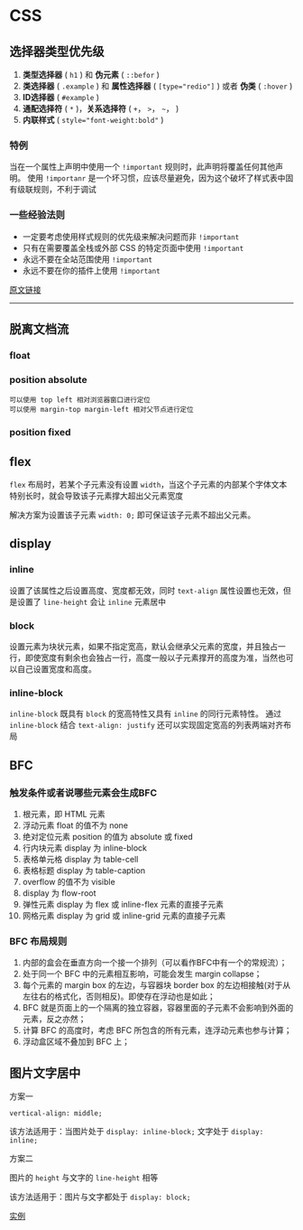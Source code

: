 # CSS

## 选择器类型优先级

1. **类型选择器** ( `h1` ) 和 **伪元素** ( `::befor` )
2. **类选择器** ( `.example` ) 和 **属性选择器** ( `[type="redio"]` ) 或者 **伪类** ( `:hover` )
3. **ID选择器** ( `#example` )
4. **通配选择符** ( `*` )，**关系选择符** ( `+`， `>`， `~`，  )
5. **内联样式** ( `style="font-weight:bold"` )

### 特例

当在一个属性上声明中使用一个 `!important` 规则时，此声明将覆盖任何其他声明。
使用 `!importanr` 是一个坏习惯，应该尽量避免，因为这个破坏了样式表中固有级联规则，不利于调试

### 一些经验法则

+ 一定要考虑使用样式规则的优先级来解决问题而非 `!important`
+ 只有在需要覆盖全栈或外部 CSS 的特定页面中使用 `!important`
+ 永远不要在全站范围使用 `!important`
+ 永远不要在你的插件上使用 `!important`

[原文链接](https://developer.mozilla.org/zh-CN/docs/Web/CSS/Specificity)

---

## 脱离文档流

### float

### position absolute

    可以使用 top left 相对浏览器窗口进行定位
    可以使用 margin-top margin-left 相对父节点进行定位

### position fixed

## flex

`flex` 布局时，若某个子元素没有设置 `width`，当这个子元素的内部某个字体文本特别长时，就会导致该子元素撑大超出父元素宽度

解决方案为设置该子元素 `width: 0;` 即可保证该子元素不超出父元素。

## display

### inline

设置了该属性之后设置高度、宽度都无效，同时 `text-align` 属性设置也无效，但是设置了 `line-height` 会让 `inline` 元素居中

### block

设置元素为块状元素，如果不指定宽高，默认会继承父元素的宽度，并且独占一行，即使宽度有剩余也会独占一行，高度一般以子元素撑开的高度为准，当然也可以自己设置宽度和高度。

### inline-block

`inline-block` 既具有 `block` 的宽高特性又具有 `inline` 的同行元素特性。 通过 `inline-block` 结合 `text-align: justify` 还可以实现固定宽高的列表两端对齐布局

## BFC

### 触发条件或者说哪些元素会生成BFC

1. 根元素，即 HTML 元素
2. 浮动元素 float 的值不为 none
3. 绝对定位元素 position 的值为 absolute 或 fixed
4. 行内块元素 display 为 inline-block
5. 表格单元格 display 为 table-cell
6. 表格标题 display 为 table-caption
7. overflow 的值不为 visible
8. display 为 flow-root
9. 弹性元素 display 为 flex 或 inline-flex 元素的直接子元素
10. 网格元素 display 为 grid 或 inline-grid 元素的直接子元素

### BFC 布局规则

1. 内部的盒会在垂直方向一个接一个排列（可以看作BFC中有一个的常规流）；
2. 处于同一个 BFC 中的元素相互影响，可能会发生 margin collapse；
3. 每个元素的 margin box 的左边，与容器块 border box 的左边相接触(对于从左往右的格式化，否则相反)。即使存在浮动也是如此；
4. BFC 就是页面上的一个隔离的独立容器，容器里面的子元素不会影响到外面的元素，反之亦然；
5. 计算 BFC 的高度时，考虑 BFC 所包含的所有元素，连浮动元素也参与计算；
6. 浮动盒区域不叠加到 BFC 上；

## 图片文字居中

方案一

`vertical-align: middle;`

该方法适用于：当图片处于 `display: inline-block;` 文字处于 `display: inline;`

方案二

图片的 `height` 与文字的 `line-height` 相等

该方法适用于：图片与文字都处于 `display: block;`

[实例](http://cocoscript.com/lab/detail/55afc4c5cec07270384d87fa)
